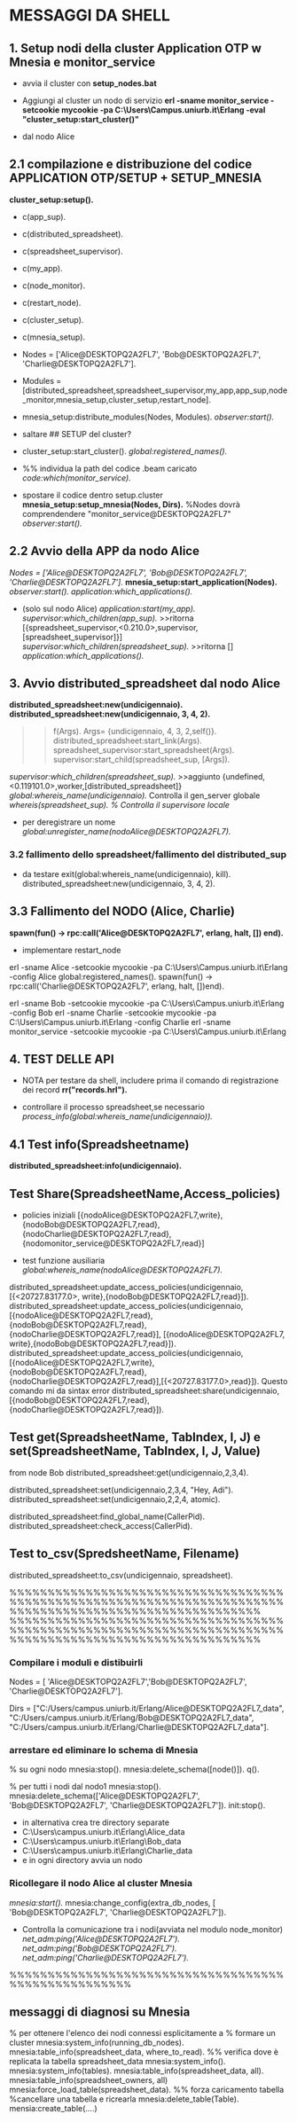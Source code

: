 # MESSAGGI DA SHELL

## 1. Setup nodi della cluster Application OTP w Mnesia e monitor_service

* avvia il cluster con
**setup_nodes.bat**

* Aggiungi al cluster un nodo di servizio
**erl -sname monitor_service -setcookie mycookie -pa C:\Users\Campus.uniurb.it\Erlang -eval "cluster_setup:start_cluster()"**

* dal nodo Alice

## 2.1 compilazione e distribuzione del codice APPLICATION OTP/SETUP + SETUP_MNESIA

**cluster_setup:setup().**

* c(app_sup).
* c(distributed_spreadsheet).
* c(spreadsheet_supervisor).
* c(my_app).
* c(node_monitor).
* c(restart_node).
* c(cluster_setup).
* c(mnesia_setup).
* Nodes = ['Alice@DESKTOPQ2A2FL7', 'Bob@DESKTOPQ2A2FL7', 'Charlie@DESKTOPQ2A2FL7'].
* Modules = [distributed_spreadsheet,spreadsheet_supervisor,my_app,app_sup,node_monitor,mnesia_setup,cluster_setup,restart_node].
* mnesia_setup:distribute_modules(Nodes, Modules).
*observer:start().*

* saltare ## SETUP del cluster?
* cluster_setup:start_cluster().
*global:registered_names().*
* %% individua la path del codice .beam caricato
*code:which(monitor_service).*

* spostare il codice dentro setup.cluster
**mnesia_setup:setup_mnesia(Nodes, Dirs).** %Nodes dovrà comprendendere "monitor_service@DESKTOPQ2A2FL7"
*observer:start().*

## 2.2 Avvio della APP da nodo Alice

*Nodes = ['Alice@DESKTOPQ2A2FL7', 'Bob@DESKTOPQ2A2FL7', 'Charlie@DESKTOPQ2A2FL7'].*
**mnesia_setup:start_application(Nodes).**
*observer:start().*
*application:which_applications().*

* (solo sul nodo Alice)
*application:start(my_app).*
*supervisor:which_children(app_sup).* >>ritorna [{spreadsheet_supervisor,<0.210.0>,supervisor,[spreadsheet_supervisor]}]
*supervisor:which_children(spreadsheet_sup).* >>ritorna []
*application:which_applications().*

## 3. Avvio  distributed_spreadsheet dal nodo Alice

**distributed_spreadsheet:new(undicigennaio).**
**distributed_spreadsheet:new(undicigennaio, 3, 4, 2).**
>>f(Args).
>>Args= {undicigennaio, 4, 3, 2,self()}.
>>distributed_spreadsheet:start_link(Args).
>>spreadsheet_supervisor:start_spreadsheet(Args).
>>supervisor:start_child(spreadsheet_sup, [Args]).

*supervisor:which_children(spreadsheet_sup).*  >>aggiunto {undefined,<0.119101.0>,worker,[distributed_spreadsheet]}
*global:whereis_name(undicigennaio).*  Controlla il gen_server globale
*whereis(spreadsheet_sup). % Controlla il supervisore locale*

* per deregistrare un nome
*global:unregister_name(nodoAlice@DESKTOPQ2A2FL7).*

### 3.2 fallimento dello spreadsheet/fallimento del distributed_sup

* da testare
exit(global:whereis_name(undicigennaio), kill).
distributed_spreadsheet:new(undicigennaio, 3, 4, 2).

## 3.3 Fallimento del NODO (Alice, Charlie)

**spawn(fun() -> rpc:call('Alice@DESKTOPQ2A2FL7', erlang, halt, []) end).**

* implementare restart_node

erl -sname Alice -setcookie mycookie -pa C:\Users\Campus.uniurb.it\Erlang -config Alice
global:registered_names().
spawn(fun() -> rpc:call('Charlie@DESKTOPQ2A2FL7', erlang, halt, [])end).

erl -sname Bob -setcookie mycookie -pa C:\Users\Campus.uniurb.it\Erlang -config Bob
erl -sname Charlie -setcookie mycookie -pa C:\Users\Campus.uniurb.it\Erlang -config Charlie
erl -sname monitor_service -setcookie mycookie -pa C:\Users\Campus.uniurb.it\Erlang

## 4. TEST DELLE API

* NOTA per testare da shell, includere prima il comando di registrazione dei record
 **rr("records.hrl").**

* controllare il processo spreadsheet,se necessario
*process_info(global:whereis_name(undicigennaio)).*

## 4.1 Test info(Spreadsheetname)

**distributed_spreadsheet:info(undicigennaio).**

## Test Share(SpreadsheetName,Access_policies)

* policies iniziali
[{nodoAlice@DESKTOPQ2A2FL7,write},{nodoBob@DESKTOPQ2A2FL7,read},{nodoCharlie@DESKTOPQ2A2FL7,read},{nodomonitor_service@DESKTOPQ2A2FL7,read}]

* test funzione ausiliaria
*global:whereis_name(nodoAlice@DESKTOPQ2A2FL7).*

distributed_spreadsheet:update_access_policies(undicigennaio, [{<20727.83177.0>, write},{nodoBob@DESKTOPQ2A2FL7,read}]).
distributed_spreadsheet:update_access_policies(undicigennaio,[{nodoAlice@DESKTOPQ2A2FL7,read},{nodoBob@DESKTOPQ2A2FL7,read},{nodoCharlie@DESKTOPQ2A2FL7,read}], [{nodoAlice@DESKTOPQ2A2FL7, write},{nodoBob@DESKTOPQ2A2FL7,read}]).
distributed_spreadsheet:update_access_policies(undicigennaio,[{nodoAlice@DESKTOPQ2A2FL7,write},{nodoBob@DESKTOPQ2A2FL7,read},{nodoCharlie@DESKTOPQ2A2FL7,read}],[{<20727.83177.0>,read}]). Questo comando mi da sintax error
distributed_spreadsheet:share(undicigennaio,[{nodoBob@DESKTOPQ2A2FL7,read},{nodoCharlie@DESKTOPQ2A2FL7,read}]).

## Test get(SpreadsheetName, TabIndex, I, J) e set(SpreadsheetName, TabIndex, I, J, Value)

from node Bob
distributed_spreadsheet:get(undicigennaio,2,3,4).

distributed_spreadsheet:set(undicigennaio,2,3,4, "Hey, Adi").
distributed_spreadsheet:set(undicigennaio,2,2,4, atomic).

distributed_spreadsheet:find_global_name(CallerPid).
distributed_spreadsheet:check_access(CallerPid).

## Test to_csv(SpredsheetName, Filename)

distributed_spreadsheet:to_csv(undicigennaio, spreadsheet).

%%%%%%%%%%%%%%%%%%%%%%%%%%%%%%%%%%%%%%%%%%%%%%%%%%%%%%%%%%%%%%%%%%%%%%%%%%%%%%%%%%%%%%%%%%%%%%%%%%%%%%%%%
%%%%%%%%%%%%%%%%%%%%%%%%%%%%%%%%%%%%%%%%%%%%%%%%%%%%%%%%%%%%%%%%%%%%%%%%%%%%%%%%%%%%%%%%%%%%%%%%%%%%%%%%%

### Compilare  i moduli e distibuirli

Nodes = [ 'Alice@DESKTOPQ2A2FL7','Bob@DESKTOPQ2A2FL7', 'Charlie@DESKTOPQ2A2FL7'].

Dirs = ["C:/Users/campus.uniurb.it/Erlang/Alice@DESKTOPQ2A2FL7_data",
        "C:/Users/campus.uniurb.it/Erlang/Bob@DESKTOPQ2A2FL7_data",
        "C:/Users/campus.uniurb.it/Erlang/Charlie@DESKTOPQ2A2FL7_data"].

### arrestare ed eliminare lo schema di Mnesia

% su ogni nodo
mnesia:stop().
mnesia:delete_schema([node()]).
q().

% per tutti i nodi dal nodo1
mnesia:stop().
mnesia:delete_schema(['Alice@DESKTOPQ2A2FL7', 'Bob@DESKTOPQ2A2FL7', 'Charlie@DESKTOPQ2A2FL7']).
init:stop().

* in alternativa crea tre directory separate
* C:\Users\campus.uniurb.it\Erlang\Alice_data
* C:\Users\campus.uniurb.it\Erlang\Bob_data
* C:\Users\campus.uniurb.it\Erlang\Charlie_data
* e in ogni directory avvia un nodo

### Ricollegare il nodo Alice al cluster Mnesia

*mnesia:start().*
mnesia:change_config(extra_db_nodes, [ 'Bob@DESKTOPQ2A2FL7', 'Charlie@DESKTOPQ2A2FL7']).

* Controlla la comunicazione tra i nodi(avviata  nel modulo  node_monitor)
*net_adm:ping('Alice@DESKTOPQ2A2FL7').*
*net_adm:ping('Bob@DESKTOPQ2A2FL7').*
*net_adm:ping('Charlie@DESKTOPQ2A2FL7').*

%%%%%%%%%%%%%%%%%%%%%%%%%%%%%%%%%%%%%%%%%%%%%%%%%%%%

## messaggi di diagnosi su Mnesia

% per ottenere l'elenco dei nodi connessi esplicitamente a
% formare un cluster
mnesia:system_info(running_db_nodes).
mnesia:table_info(spreadsheet_data, where_to_read).
%%  verifica dove è replicata la tabella spreadsheet_data
mnesia:system_info().
mnesia:system_info(tables).
mnesia:table_info(spreadsheet_data, all).
mnesia:table_info(spreadsheet_owners, all)
mnesia:force_load_table(spreadsheet_data). %% forza caricamento tabella
%cancellare una tabella e ricrearla
mnesia:delete_table(Table).
mensia:create_table(....)
